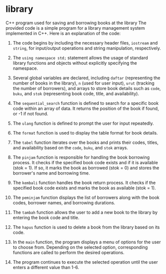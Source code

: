 # library
C++ program used for saving and borrowing books at the library
The provided code is a simple program for a library management system implemented in C++. Here is an explanation of the code:

1. The code begins by including the necessary header files, `iostream` and `string`, for input/output operations and string manipulation, respectively.

2. The `using namespace std;` statement allows the usage of standard library functions and objects without explicitly specifying the namespace.

3. Several global variables are declared, including `daftar` (representing the number of books in the library), `n` (used for user input), `urut` (tracking the number of borrowers), and arrays to store book details such as `code`, `buku`, and `stok` (representing book code, title, and availability).

4. The `sequential_search` function is defined to search for a specific book code within an array of data. It returns the position of the book if found, or -1 if not found.

5. The `ulang` function is defined to prompt the user for input repeatedly.

6. The `format` function is used to display the table format for book details.

7. The `tabel` function iterates over the books and prints their codes, titles, and availability based on the `code`, `buku`, and `stok` arrays.

8. The `pinjam` function is responsible for handling the book borrowing process. It checks if the specified book code exists and if it is available (stok = 1). If so, it marks the book as borrowed (stok = 0) and stores the borrower's name and borrowing time.

9. The `kembali` function handles the book return process. It checks if the specified book code exists and marks the book as available (stok = 1).

10. The `peminjam` function displays the list of borrowers along with the book codes, borrower names, and borrowing durations.

11. The `tambah` function allows the user to add a new book to the library by entering the book code and title.

12. The `hapus` function is used to delete a book from the library based on its code.

13. In the `main` function, the program displays a menu of options for the user to choose from. Depending on the selected option, corresponding functions are called to perform the desired operations.

14. The program continues to execute the selected operation until the user enters a different value than 1-6.
